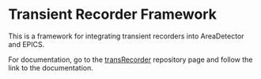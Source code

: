 # Transient Recorder Framework

This is a framework for integrating transient recorders into AreaDetector and EPICS.

For documentation, go to the [transRecorder](https://github.com/epics-modules/transRecorder)
repository page and follow the link to the documentation.
